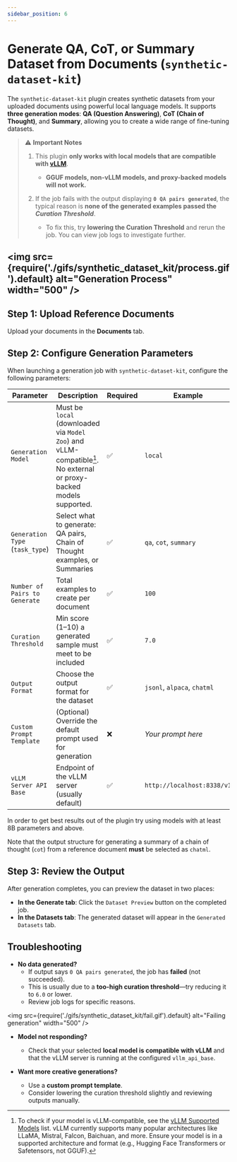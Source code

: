 ```yaml
---
sidebar_position: 6
---
```


# Generate QA, CoT, or Summary Dataset from Documents (`synthetic-dataset-kit`)

The `synthetic-dataset-kit` plugin creates synthetic datasets from your uploaded documents using powerful local language models. It supports **three generation modes**: **QA (Question Answering)**, **CoT (Chain of Thought)**, and **Summary**, allowing you to create a wide range of fine-tuning datasets.

> ⚠️ **Important Notes**
> 
> 1. This plugin **only works with local models that are compatible with [vLLM](https://github.com/vllm-project/vllm)**.  
>    - **GGUF models, non-vLLM models, and proxy-backed models will not work.**
> 
> 2. If the job fails with the output displaying **`0 QA pairs generated`**, the typical reason is **none of the generated examples passed the _Curation Threshold_**.  
>    - To fix this, try **lowering the Curation Threshold** and rerun the job. You can view job logs to investigate further.

<img src={require('./gifs/synthetic_dataset_kit/process.gif').default} alt="Generation Process" width="500" />
---
## Step 1: Upload Reference Documents

Upload your documents in the **Documents** tab.

## Step 2: Configure Generation Parameters

When launching a generation job with `synthetic-dataset-kit`, configure the following parameters:

| Parameter | Description | Required | Example |
|----------|-------------|----------|---------|
| `Generation Model` | Must be `local` (downloaded via `Model Zoo`) and vLLM-compatible[^vllm-models]. No external or proxy-backed models supported. | ✅ | `local` |
| `Generation Type` (`task_type`) | Select what to generate: QA pairs, Chain of Thought examples, or Summaries | ✅ | `qa`, `cot`, `summary` |
| `Number of Pairs to Generate` | Total examples to create per document | ✅ | `100` |
| `Curation Threshold` | Min score (1–10) a generated sample must meet to be included | ✅ | `7.0` |
| `Output Format` | Choose the output format for the dataset | ✅ | `jsonl`, `alpaca`, `chatml` |
| `Custom Prompt Template` | (Optional) Override the default prompt used for generation | ❌ | _Your prompt here_ |
| `vLLM Server API Base` | Endpoint of the vLLM server (usually default) | ✅ | `http://localhost:8338/v1` |

[^vllm-models]: To check if your model is vLLM-compatible, see the [vLLM Supported Models](https://docs.vllm.ai/en/latest/models/supported_models.html) list. vLLM currently supports many popular architectures like LLaMA, Mistral, Falcon, Baichuan, and more. Ensure your model is in a supported architecture and format (e.g., Hugging Face Transformers or Safetensors, not GGUF).

In order to get best results out of the plugin try using models with at least 8B parameters and above.

Note that the output structure for generating a summary of a chain of thought (`cot`) from a reference document **must** be selected as `chatml`.

## Step 3: Review the Output

After generation completes, you can preview the dataset in two places:

- **In the Generate tab**: Click the `Dataset Preview` button on the completed job.
- **In the Datasets tab**: The generated dataset will appear in the `Generated Datasets` tab.

## Troubleshooting

- **No data generated?**
  - If output says `0 QA pairs generated`, the job has **failed** (not succeeded).
  - This is usually due to a **too-high curation threshold**—try reducing it to `6.0` or lower.
  - Review job logs for specific reasons.

<img src={require('./gifs/synthetic_dataset_kit/fail.gif').default} alt="Failing generation" width="500" />

- **Model not responding?**
  - Check that your selected **local model is compatible with vLLM** and that the vLLM server is running at the configured `vllm_api_base`.

- **Want more creative generations?**
  - Use a **custom prompt template**.
  - Consider lowering the curation threshold slightly and reviewing outputs manually.
